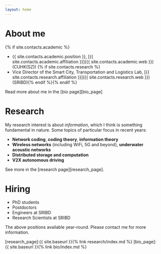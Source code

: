 ```yaml
---
layout: home
---
```

# About me

{% if site.contacts.academic %}
- {{ site.contacts.academic.position }}, [{{ site.contacts.academic.affiliation }}]({{ site.contacts.academic.web }}) (CUHK(SZ))
{% if site.contacts.research %}
- Vice Director of the Smart City, Transportation and Logistics Lab,   [{{ site.contacts.research.affiliation }}]({{ site.contacts.research.web }}) (SRIBD){% endif %}{% endif %}

Read more about me in the [bio page][bio_page]

# Research

My research interest is about *information*, which I think is something fundamental in nature. Some topics of particular focus in recent years: 
* **Network coding**, **coding theory**, **information theory**
* **Wireless networks** (including WiFi, 5G and beyond), **underwater acoustic networks**
* **Distributed storage and computation** 
* **V2X autonomous driving**

See more in the [research page][research_page].


# Hiring
- PhD students
- Postdoctors
- Engineers at SRIBD
- Research Scientists at SRIBD

The above positions available year-round. Please contact me for more information.



[research_page]:{{ site.baseurl }}{% link research/index.md %}
[bio_page]:{{ site.baseurl }}{% link bio/index.md %}